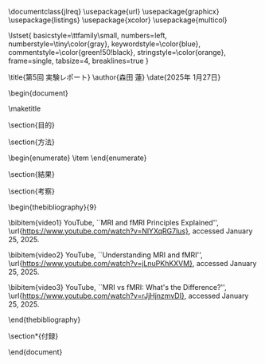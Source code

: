 \documentclass{jlreq}
\usepackage{url}
\usepackage{graphicx}
\usepackage{listings}
\usepackage{xcolor}
\usepackage{multicol}
 
\lstset{
    basicstyle=\ttfamily\small,
    numbers=left,
    numberstyle=\tiny\color{gray},
    keywordstyle=\color{blue},
    commentstyle=\color{green!50!black},
    stringstyle=\color{orange},
    frame=single,
    tabsize=4,
    breaklines=true
}

\title{第5回 実験レポート}
\author{森田 蓮}
\date{2025年 1月27日}

\begin{document}

\maketitle

\section{目的}


\section{方法}

\begin{enumerate}
    \item 
\end{enumerate}

\section{結果}


\section{考察}



\begin{thebibliography}{9}

\bibitem{video1}
YouTube, ``MRI and fMRI Principles Explained'', \url{https://www.youtube.com/watch?v=NlYXqRG7lus}, accessed January 25, 2025.

\bibitem{video2}
YouTube, ``Understanding MRI and fMRI'', \url{https://www.youtube.com/watch?v=jLnuPKhKXVM}, accessed January 25, 2025.

\bibitem{video3}
YouTube, ``MRI vs fMRI: What's the Difference?'', \url{https://www.youtube.com/watch?v=rJjHjnzmvDI}, accessed January 25, 2025.

\end{thebibliography}

\section*{付録}

\end{document}
